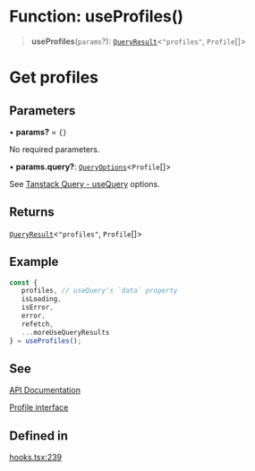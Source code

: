 # Function: useProfiles()

> **useProfiles**(`params`?): [`QueryResult`](/docs/packages/SDK%20React%20Provider/type-aliases/QueryResult.md)\<`"profiles"`, `Profile`[]\>

# Get profiles

## Parameters

• **params?** = `{}`

No required parameters.

• **params.query?**: [`QueryOptions`](/docs/packages/SDK%20React%20Provider/type-aliases/QueryOptions.md)\<`Profile`[]\>

See [Tanstack Query - useQuery](https://tanstack.com/query/latest/docs/framework/react/reference/useQuery) options.

## Returns

[`QueryResult`](/docs/packages/SDK%20React%20Provider/type-aliases/QueryResult.md)\<`"profiles"`, `Profile`[]\>

## Example

```ts
const {
   profiles, // useQuery's `data` property
   isLoading,
   isError,
   error,
   refetch,
   ...moreUseQueryResults
} = useProfiles();
```

## See

[API Documentation](https://monerium.dev/api-docs#operation/profiles)

[Profile interface](/docs/packages/SDK/interfaces/Profile.md)

## Defined in

[hooks.tsx:239](https://github.com/monerium/js-monorepo/blob/main/packages/sdk-react-provider/src/lib/hooks.tsx#L239)
